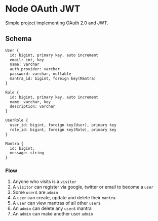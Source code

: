 # Node OAuth JWT

Simple project implementing OAuth 2.0 and JWT.

## Schema

```markdown
User {
  id: bigint, primary key, auto increment
  email: int, key
  name: varchar
  auth_provider: varchar
  password: varchar, nullable
  mantra_id: bigint, foreign key(Mantra)
}

Role {
  id: bigint, primary key, auto increment
  name: varchar, key
  description: varchar
}

UserRole {
  user_id: bigint, foreign key(User), primary key
  role_id: bigint, foreign key(Role), primary key
}

Mantra {
  id: bigint,
  message: string
}
```

### Flow

1. Anyone who visits is a `visiter`
2. A `visitor` can register via google, twitter or email to become a `user`
3. Some `user`s are `admin`
4. A `user` can create, update and delete their `mantra`
5. A `user` can view mantras of all other `user`s
6. An `admin` can delete any `user`s mantra
7. An `admin` can make another user `admin`
